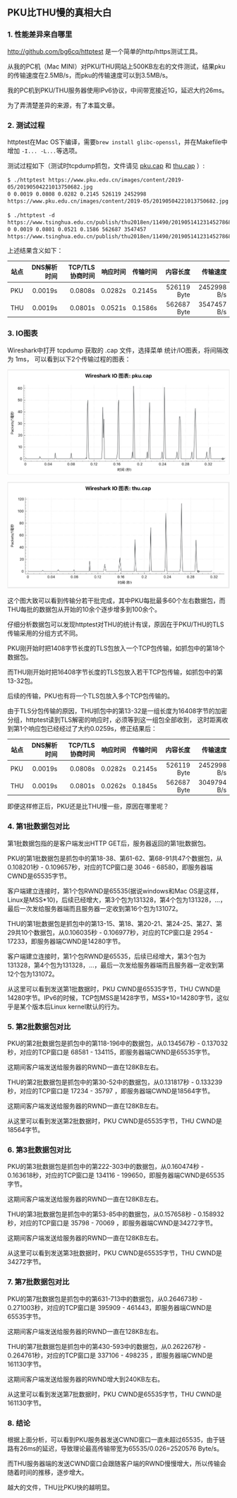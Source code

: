 ## PKU比THU慢的真相大白

### 1. 性能差异来自哪里

http://github.com/bg6cq/httptest 是一个简单的http/https测试工具。

从我的PC机（Mac MINI）对PKU/THU网站上500KB左右的文件测试，结果pku的传输速度在2.5MB/s，而pku的传输速度可以到3.5MB/s。

我的PC机到PKU/THU服务器使用IPv6协议，中间带宽接近1G，延迟大约26ms。

为了弄清楚差异的来源，有了本篇文章。

### 2. 测试过程

httptest在Mac OS下编译，需要`brew install glibc-openssl`，并在Makefile中增加 `-I... -L...`等选项。

测试过程如下（测试时tcpdump抓包，文件请见 [pku.cap](pku.cap) 和 [thu.cap](thu.cap) ）:
```
$ ./httptest https://www.pku.edu.cn/images/content/2019-05/20190504221013750682.jpg
0 0.0019 0.0808 0.0282 0.2145 526119 2452998 https://www.pku.edu.cn/images/content/2019-05/20190504221013750682.jpg

$ ./httptest -d https://www.tsinghua.edu.cn/publish/thu2018en/11490/20190514123145278682465/20190514123259685120480.jpg
0 0.0019 0.0801 0.0521 0.1586 562687 3547457 https://www.tsinghua.edu.cn/publish/thu2018en/11490/20190514123145278682465/20190514123259685120480.jpg
```

上述结果含义如下：

| 站点 | DNS解析时间 | TCP/TLS协商时间| 响应时间 | 传输时间 | 内容长度    | 传输速度    |
| ---  | ----------: | -------------: | -------: | -------: | ----------: | --------:   |
| PKU  | 0.0019s     |  0.0808s       | 0.0282s  | 0.2145s  | 526119 Byte | 2452998 B/s |
| THU  | 0.0019s     |  0.0801s       | 0.0521s  | 0.1586s  | 562687 Byte | 3547457 B/s |

### 3. IO图表

Wireshark中打开 tcpdump 获取的 .cap 文件，选择菜单 统计/IO图表，将间隔改为 1ms， 可以看到以下2个传输过程的图表：

![pku-io](img/pku-io.jpg)

![thu-io](img/thu-io.jpg)

这个图大致可以看到传输分若干批完成，其中PKU每批最多60个左右数据包，而THU每批的数据包从开始的10余个逐步增多到100余个。

仔细分析数据包可以发现httptest对THU的统计有误，原因在于PKU/THU的TLS传输采用的分组方式不同。

PKU刚开始时把1408字节长度的TLS包放入一个TCP包传输，如抓包中的第18个数据包。

而THU刚开始时把16408字节长度的TLS包放入若干TCP包传输，如抓包中的第13-32包。

后续的传输，PKU也有将一个TLS包放入多个TCP包传输的。

由于TLS分包传输的原因，THU抓包中的第13-32是一组长度为16408字节的加密分组，httptest读到TLS解密的响应时，必须等到这一组包全部收到，
这时距离收到第1个响应包已经经过了大约0.0259s，修正结果后：

| 站点 | DNS解析时间 | TCP/TLS协商时间| 响应时间 | 传输时间 | 内容长度    | 传输速度    |
| ---  | ----------: | -------------: | -------: | -------: | ----------: | --------:   |
| PKU  | 0.0019s     |  0.0808s       | 0.0282s  | 0.2145s  | 526119 Byte | 2452998 B/s |
| THU  | 0.0019s     |  0.0801s       | 0.0262s  | 0.1845s  | 562687 Byte | 3049794 B/s |

即便这样修正后，PKU还是比THU慢一些，原因在哪里呢？

### 4. 第1批数据包对比

第1批数据包指的是客户端发出HTTP GET后，服务器返回的第1批数据包。

PKU的第1批数据包是抓包中的第18-38、第61-62、第68-91共47个数据包，从0.108201秒 - 0.109657秒，对应的TCP窗口是 3046 - 68580，即服务器端CWND是65535字节。

客户端建立连接时，第1个包RWND是65535(据说windows和Mac OS是这样，Linux是MSS*10)，后续已经增大，第3个包为131328，第4个包为131328，...，最后一次发给服务器端而且服务器一定收到第16个包为131072。

THU的第1批数据包是抓包中的第13-15、第18、第20-21、第24-25、第27、第29共10个数据包，从0.106035秒 - 0.106977秒，对应的TCP窗口是 2954 - 17233，即服务器端CWND是14280字节。

客户端建立连接时，第1个包RWND是65535，后续已经增大，第3个包为131328，第4个包为131328，...，最后一次发给服务器端而且服务器一定收到第12个包为131072。

从这里可以看到发送第1批数据时，PKU CWND是65535字节，THU CWND是14280字节。IPv6的时候，TCP包MSS是1428字节，MSS*10=14280字节，这似乎是某个版本后Linux kernel默认的行为。

### 5. 第2批数据包对比

PKU的第2批数据包是抓包中的第118-196中的数据包，从0.134567秒 - 0.137032秒，对应的TCP窗口是 68581 - 134115，即服务器端CWND是65535字节。

这期间客户端发送给服务器的RWND一直在128KB左右。

THU的第2批数据包是抓包中的第30-52中的数据包，从0.131817秒 - 0.133239秒，对应的TCP窗口是 17234 - 35797 ，即服务器端CWND是18564字节。

这期间客户端发送给服务器的RWND一直在128KB左右。

从这里可以看到发送第2批数据时，PKU CWND是65535字节，THU CWND是18564字节。

### 6. 第3批数据包对比

PKU的第3批数据包是抓包中的第222-303中的数据包，从0.160474秒 - 0.163618秒，对应的TCP窗口是 134116 - 199650，即服务器端CWND是65535字节。

这期间客户端发送给服务器的RWND一直在128KB左右。

THU的第3批数据包是抓包中的第53-85中的数据包，从0.157658秒 - 0.158932秒，对应的TCP窗口是 35798 - 70069 ，即服务器端CWND是34272字节。

这期间客户端发送给服务器的RWND一直在128KB左右。

从这里可以看到发送第3批数据时，PKU CWND是65535字节，THU CWND是34272字节。

### 7. 第7批数据包对比

PKU的第7批数据包是抓包中的第631-713中的数据包，从0.264673秒 - 0.271003秒，对应的TCP窗口是 395909 - 461443，即服务器端CWND是65535字节。

这期间客户端发送给服务器的RWND一直在128KB左右。

THU的第7批数据包是抓包中的第430-593中的数据包，从0.262267秒 - 0.264761秒，对应的TCP窗口是 337106 - 498235 ，即服务器端CWND是161130字节。

这期间客户端发送给服务器的RWND增大到240KB左右。

从这里可以看到发送第7批数据时，PKU CWND是65535字节，THU CWND是161130字节。

### 8. 结论

根据上面分析，可以看到PKU服务器发送CWND窗口一直未超过65535，由于链路有26ms的延迟，导致理论最高传输带宽为65535/0.026=2520576 Byte/s。

而THU服务器端的发送CWND窗口会跟随客户端的RWND慢慢增大，所以传输会随着时间的推移，逐步增大。

越大的文件，THU比PKU快的越明显。

